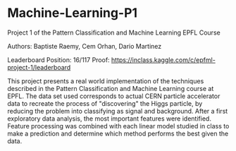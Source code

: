 # Machine-Learning-P1
Project 1 of the Pattern Classification and Machine Learning EPFL Course

Authors: Baptiste Raemy, Cem Orhan, Dario Martinez

Leaderboard Position: 16/117 Proof: https://inclass.kaggle.com/c/epfml-project-1/leaderboard

This project presents a real world implementation of the techniques described in the Pattern Classification and Machine Learning course at EPFL. The data set used corresponds to actual CERN particle accelerator data to recreate the process of "discovering" the Higgs particle, by reducing the problem into classifying as signal and background. After a first exploratory data analysis, the most important features were identified. Feature processing was combined with each linear model studied in class to make a prediction and determine which method performs the best given the data.

